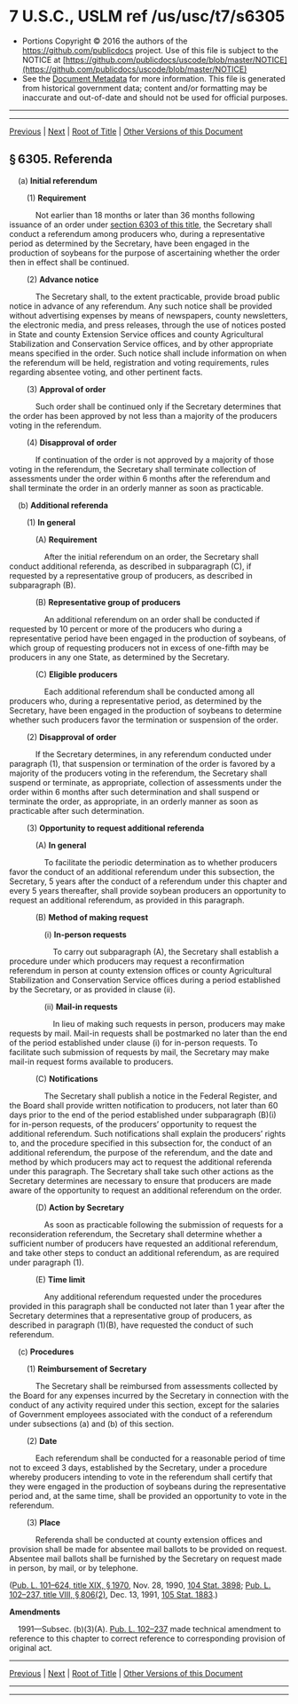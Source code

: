 ---
---

# 7 U.S.C., USLM ref /us/usc/t7/s6305

* Portions Copyright © 2016 the authors of the https://github.com/publicdocs project.
  Use of this file is subject to the NOTICE at [https://github.com/publicdocs/uscode/blob/master/NOTICE](https://github.com/publicdocs/uscode/blob/master/NOTICE)
* See the [Document Metadata](././../../../..//README.md) for more information.
  This file is generated from historical government data; content and/or formatting may be inaccurate and out-of-date and should not be used for official purposes.

----------
----------

[Previous](./../../../..//us/usc/t7/ch92/m__us_usc_t7_s6304.md) | [Next](./../../../..//us/usc/t7/ch92/m__us_usc_t7_s6306.md) | [Root of Title](./../../../../) | [Other Versions of this Document](https://publicdocs.github.io/go/links?ns=uslm&ref=%2Fus%2Fusc%2Ft7%2Fs6305)

## § 6305. Referenda

    (a) __Initial referendum__ 

        (1) __Requirement__ 

            Not earlier than 18 months or later than 36 months following issuance of an order under [section 6303 of this title][/us/usc/t7/s6303], the Secretary shall conduct a referendum among producers who, during a representative period as determined by the Secretary, have been engaged in the production of soybeans for the purpose of ascertaining whether the order then in effect shall be continued.

        (2) __Advance notice__ 

            The Secretary shall, to the extent practicable, provide broad public notice in advance of any referendum. Any such notice shall be provided without advertising expenses by means of newspapers, county newsletters, the electronic media, and press releases, through the use of notices posted in State and county Extension Service offices and county Agricultural Stabilization and Conservation Service offices, and by other appropriate means specified in the order. Such notice shall include information on when the referendum will be held, registration and voting requirements, rules regarding absentee voting, and other pertinent facts.

        (3) __Approval of order__ 

            Such order shall be continued only if the Secretary determines that the order has been approved by not less than a majority of the producers voting in the referendum.

        (4) __Disapproval of order__ 

            If continuation of the order is not approved by a majority of those voting in the referendum, the Secretary shall terminate collection of assessments under the order within 6 months after the referendum and shall terminate the order in an orderly manner as soon as practicable.

    (b) __Additional referenda__ 

        (1) __In general__ 

            (A) __Requirement__ 

                After the initial referendum on an order, the Secretary shall conduct additional referenda, as described in subparagraph (C), if requested by a representative group of producers, as described in subparagraph (B).

            (B) __Representative group of producers__ 

                An additional referendum on an order shall be conducted if requested by 10 percent or more of the producers who during a representative period have been engaged in the production of soybeans, of which group of requesting producers not in excess of one-fifth may be producers in any one State, as determined by the Secretary.

            (C) __Eligible producers__ 

                Each additional referendum shall be conducted among all producers who, during a representative period, as determined by the Secretary, have been engaged in the production of soybeans to determine whether such producers favor the termination or suspension of the order.

        (2) __Disapproval of order__ 

            If the Secretary determines, in any referendum conducted under paragraph (1), that suspension or termination of the order is favored by a majority of the producers voting in the referendum, the Secretary shall suspend or terminate, as appropriate, collection of assessments under the order within 6 months after such determination and shall suspend or terminate the order, as appropriate, in an orderly manner as soon as practicable after such determination.

        (3) __Opportunity to request additional referenda__ 

            (A) __In general__ 

                To facilitate the periodic determination as to whether producers favor the conduct of an additional referendum under this subsection, the Secretary, 5 years after the conduct of a referendum under this chapter and every 5 years thereafter, shall provide soybean producers an opportunity to request an additional referendum, as provided in this paragraph.

            (B) __Method of making request__ 

                (i) __In-person requests__ 

                    To carry out subparagraph (A), the Secretary shall establish a procedure under which producers may request a reconfirmation referendum in person at county extension offices or county Agricultural Stabilization and Conservation Service offices during a period established by the Secretary, or as provided in clause (ii).

                (ii) __Mail-in requests__ 

                    In lieu of making such requests in person, producers may make requests by mail. Mail-in requests shall be postmarked no later than the end of the period established under clause (i) for in-person requests. To facilitate such submission of requests by mail, the Secretary may make mail-in request forms available to producers.

            (C) __Notifications__ 

                The Secretary shall publish a notice in the Federal Register, and the Board shall provide written notification to producers, not later than 60 days prior to the end of the period established under subparagraph (B)(i) for in-person requests, of the producers’ opportunity to request the additional referendum. Such notifications shall explain the producers’ rights to, and the procedure specified in this subsection for, the conduct of an additional referendum, the purpose of the referendum, and the date and method by which producers may act to request the additional referenda under this paragraph. The Secretary shall take such other actions as the Secretary determines are necessary to ensure that producers are made aware of the opportunity to request an additional referendum on the order.

            (D) __Action by Secretary__ 

                As soon as practicable following the submission of requests for a reconsideration referendum, the Secretary shall determine whether a sufficient number of producers have requested an additional referendum, and take other steps to conduct an additional referendum, as are required under paragraph (1).

            (E) __Time limit__ 

                Any additional referendum requested under the procedures provided in this paragraph shall be conducted not later than 1 year after the Secretary determines that a representative group of producers, as described in paragraph (1)(B), have requested the conduct of such referendum.

    (c) __Procedures__ 

        (1) __Reimbursement of Secretary__ 

            The Secretary shall be reimbursed from assessments collected by the Board for any expenses incurred by the Secretary in connection with the conduct of any activity required under this section, except for the salaries of Government employees associated with the conduct of a referendum under subsections (a) and (b) of this section.

        (2) __Date__ 

            Each referendum shall be conducted for a reasonable period of time not to exceed 3 days, established by the Secretary, under a procedure whereby producers intending to vote in the referendum shall certify that they were engaged in the production of soybeans during the representative period and, at the same time, shall be provided an opportunity to vote in the referendum.

        (3) __Place__ 

            Referenda shall be conducted at county extension offices and provision shall be made for absentee mail ballots to be provided on request. Absentee mail ballots shall be furnished by the Secretary on request made in person, by mail, or by telephone.

([Pub. L. 101–624, title XIX, § 1970][/us/pl/101/624/s1970], Nov. 28, 1990, [104 Stat. 3898][/us/stat/104/3898]; [Pub. L. 102–237, title VIII, § 806(2)][/us/pl/102/237/s806/2], Dec. 13, 1991, [105 Stat. 1883][/us/stat/105/1883].)

 __Amendments__ 

    1991—Subsec. (b)(3)(A). [Pub. L. 102–237][/us/pl/102/237] made technical amendment to reference to this chapter to correct reference to corresponding provision of original act.

----------

[Previous](./../../../..//us/usc/t7/ch92/m__us_usc_t7_s6304.md) | [Next](./../../../..//us/usc/t7/ch92/m__us_usc_t7_s6306.md) | [Root of Title](./../../../../) | [Other Versions of this Document](https://publicdocs.github.io/go/links?ns=uslm&ref=%2Fus%2Fusc%2Ft7%2Fs6305)

----------
----------

[/us/usc/t7/s6303]: https://publicdocs.github.io/go/links?ns=uslm&ref=%2Fus%2Fusc%2Ft7%2Fs6303
[/us/pl/101/624/s1970]: https://publicdocs.github.io/go/links?ns=uslm&ref=%2Fus%2Fpl%2F101%2F624%2Fs1970
[/us/stat/104/3898]: https://publicdocs.github.io/go/links?ns=uslm&ref=%2Fus%2Fstat%2F104%2F3898
[/us/pl/102/237/s806/2]: https://publicdocs.github.io/go/links?ns=uslm&ref=%2Fus%2Fpl%2F102%2F237%2Fs806%2F2
[/us/stat/105/1883]: https://publicdocs.github.io/go/links?ns=uslm&ref=%2Fus%2Fstat%2F105%2F1883
[/us/pl/102/237]: https://publicdocs.github.io/go/links?ns=uslm&ref=%2Fus%2Fpl%2F102%2F237


